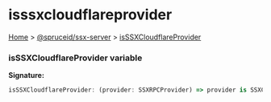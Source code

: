 # isssxcloudflareprovider

[Home](index.md) > [@spruceid/ssx-server](ssx-server.md) > [isSSXCloudflareProvider](ssx-server.isssxcloudflareprovider.md)

### isSSXCloudflareProvider variable

**Signature:**

```typescript
isSSXCloudflareProvider: (provider: SSXRPCProvider) => provider is SSXCloudflareProvider
```
